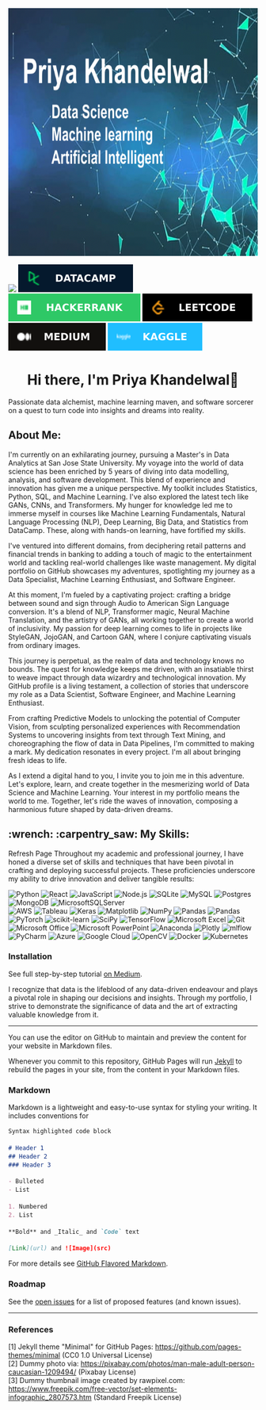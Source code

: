 
<img width="1200" height="500" src="images/bannerpng.png"/>

<a href = "https://www.linkedin.com/in/priya-khandelwal-82441b130/"><img src="https://camo.githubusercontent.com/a80d00f23720d0bc9f55481cfcd77ab79e141606829cf16ec43f8cacc7741e46/68747470733a2f2f696d672e736869656c64732e696f2f62616467652f4c696e6b6564496e2d3030373742353f7374796c653d666f722d7468652d6261646765266c6f676f3d6c696e6b6564696e266c6f676f436f6c6f723d7768697465"/></a>
<a href = "https://app.datacamp.com/portfolio/priyakhandelwal65"><img src="images/datacamp_icon.svg"/></a>
<a href = "https://www.hackerrank.com/priyakhandelwal3/"><img src="images/hackerrank_icon.svg"/></a>
<a href = "https://leetcode.com/priyakhandelwal65/"><img src="images/leetcode_icon.svg"/></a>
<a href = "https://medium.com/@priyakhandelwal"><img src="images/medium_icon.svg"/></a>
<a href = "https://www.kaggle.com/priya65khandelwal"><img src="images/kaggle_icon.svg"/></a>

<h1 align = "center">Hi there, I'm Priya Khandelwal👋</h1>
Passionate data alchemist, machine learning maven, and software sorcerer on a quest to turn code into insights and dreams into reality.
<h2> About Me: </h2>

I'm currently on an exhilarating journey, pursuing a Master's in Data Analytics at San Jose State University. My voyage into the world of data science has been enriched by 5 years of diving into data modelling, analysis, and software development. This blend of experience and innovation has given me a unique perspective.
My toolkit includes Statistics, Python, SQL, and Machine Learning. I've also explored the latest tech like GANs, CNNs, and Transformers. My hunger for knowledge led me to immerse myself in courses like Machine Learning Fundamentals, Natural Language Processing (NLP), Deep Learning, Big Data, and Statistics from DataCamp. These, along with hands-on learning, have fortified my skills.

I've ventured into different domains, from deciphering retail patterns and financial trends in banking to adding a touch of magic to the entertainment world and tackling real-world challenges like waste management. My digital portfolio on GitHub showcases my adventures, spotlighting my journey as a Data Specialist, Machine Learning Enthusiast, and Software Engineer.

At this moment, I'm fueled by a captivating project: crafting a bridge between sound and sign through Audio to American Sign Language conversion. It's a blend of NLP, Transformer magic, Neural Machine Translation, and the artistry of GANs, all working together to create a world of inclusivity. My passion for deep learning comes to life in projects like StyleGAN, JojoGAN, and Cartoon GAN, where I conjure captivating visuals from ordinary images.

This journey is perpetual, as the realm of data and technology knows no bounds. The quest for knowledge keeps me driven, with an insatiable thirst to weave impact through data wizardry and technological innovation. My GitHub profile is a living testament, a collection of stories that underscore my role as a Data Scientist, Software Engineer, and Machine Learning Enthusiast.

From crafting Predictive Models to unlocking the potential of Computer Vision, from sculpting personalized experiences with Recommendation Systems to uncovering insights from text through Text Mining, and choreographing the flow of data in Data Pipelines, I'm committed to making a mark. My dedication resonates in every project. I'm all about bringing fresh ideas to life.

As I extend a digital hand to you, I invite you to join me in this adventure. Let's explore, learn, and create together in the mesmerizing world of Data Science and Machine Learning. Your interest in my portfolio means the world to me. Together, let's ride the waves of innovation, composing a harmonious future shaped by data-driven dreams.

<h2>:wrench: :carpentry_saw: My Skills:</h2>
<i class="fa fa-refresh fa-spin fa-lg"></i> Refresh Page
Throughout my academic and professional journey, I have honed a diverse set of skills and techniques that have been pivotal in crafting and deploying successful projects. These proficiencies underscore my ability to drive innovation and deliver tangible results:


![Python](https://img.shields.io/badge/python-3670A0?style=for-the-badge&logo=python&logoColor=ffdd54) ![React](https://img.shields.io/badge/react-f8f8f8?style=for-the-badge&logo=react&logoColor=61DAFB) 
![JavaScript](https://img.shields.io/badge/javascript-F0DB4F?style=for-the-badge&logo=javascript&logoColor=white)
![Node.js](https://img.shields.io/badge/node.js-339933?style=for-the-badge&logo=node.js&logoColor=white)
![SQLite](https://img.shields.io/badge/sqlite-%2307405e.svg?style=for-the-badge&logo=sqlite&logoColor=white) 
![MySQL](https://img.shields.io/badge/mysql-%2300f.svg?style=for-the-badge&logo=mysql&logoColor=white)
![Postgres](https://img.shields.io/badge/postgres-%23316192.svg?style=for-the-badge&logo=postgresql&logoColor=white)
![MongoDB](https://img.shields.io/badge/MongoDB-%234ea94b.svg?style=for-the-badge&logo=mongodb&logoColor=white) 
![MicrosoftSQLServer](https://img.shields.io/badge/Microsoft%20SQL%20Sever-CC2927?style=for-the-badge&logo=microsoft%20sql%20server&logoColor=white)  
![AWS](https://img.shields.io/badge/AWS-%23FF9900.svg?style=for-the-badge&logo=amazon-aws&logoColor=white) 
![Tableau](https://img.shields.io/badge/Tableau-E97627?style=for-the-badge&logo=Tableau&logoColor=white)
![Keras](https://img.shields.io/badge/Keras-%23D00000.svg?style=for-the-badge&logo=Keras&logoColor=white) 
![Matplotlib](https://img.shields.io/badge/Matplotlib-%23ffffff.svg?style=for-the-badge&logo=Matplotlib&logoColor=black)
![NumPy](https://img.shields.io/badge/numpy-%23013243.svg?style=for-the-badge&logo=numpy&logoColor=white) 
![Pandas](https://img.shields.io/badge/pandas-%23150458.svg?style=for-the-badge&logo=pandas&logoColor=white)
![Pandas](https://img.shields.io/badge/seaborn-7baab7?style=for-the-badge&logo=seaborn&logoColor=white)
![PyTorch](https://img.shields.io/badge/PyTorch-%23EE4C2C.svg?style=for-the-badge&logo=PyTorch&logoColor=white)
![scikit-learn](https://img.shields.io/badge/scikit--learn-%23F7931E.svg?style=for-the-badge&logo=scikit-learn&logoColor=white)
![SciPy](https://img.shields.io/badge/SciPy-%230C55A5.svg?style=for-the-badge&logo=scipy&logoColor=%white) 
![TensorFlow](https://img.shields.io/badge/TensorFlow-%23FF6F00.svg?style=for-the-badge&logo=TensorFlow&logoColor=white) 
![Microsoft Excel](https://img.shields.io/badge/Microsoft_Excel-217346?style=for-the-badge&logo=microsoft-excel&logoColor=white)
![Git](https://img.shields.io/badge/git-%23F05033.svg?style=for-the-badge&logo=git&logoColor=white) 
![Microsoft Office](https://img.shields.io/badge/Microsoft_Office-D83B01?style=for-the-badge&logo=microsoft-office&logoColor=white) 
![Microsoft PowerPoint](https://img.shields.io/badge/Microsoft_PowerPoint-B7472A?style=for-the-badge&logo=microsoft-powerpoint&logoColor=white) 
![Anaconda](https://img.shields.io/badge/Anaconda-%2344A833.svg?style=for-the-badge&logo=anaconda&logoColor=white) 
![Plotly](https://img.shields.io/badge/Plotly-%233F4F75.svg?style=for-the-badge&logo=plotly&logoColor=white) 
![mlflow](https://img.shields.io/badge/mlflow-%23d9ead3.svg?style=for-the-badge&logo=numpy&logoColor=blue) 
![PyCharm](https://img.shields.io/badge/pycharm-143?style=for-the-badge&logo=pycharm&logoColor=black&color=black&labelColor=green) 
![Azure](https://img.shields.io/badge/azure-%230072C6.svg?style=for-the-badge&logo=microsoftazure&logoColor=white) ![Google Cloud](https://img.shields.io/badge/GoogleCloud-%234285F4.svg?style=for-the-badge&logo=google-cloud&logoColor=white) ![OpenCV](https://img.shields.io/badge/opencv-%23white.svg?style=for-the-badge&logo=opencv&logoColor=white) ![Docker](https://img.shields.io/badge/docker-%230db7ed.svg?style=for-the-badge&logo=docker&logoColor=white) ![Kubernetes](https://img.shields.io/badge/kubernetes-%23326ce5.svg?style=for-the-badge&logo=kubernetes&logoColor=white)

### Installation
See full step-by-step tutorial [on Medium](https://medium.com/@evanca/set-up-your-portfolio-website-in-less-than-10-minutes-with-github-pages-d0efa8ff56fd).

I recognize that data is the lifeblood of any data-driven endeavour and plays a pivotal role in shaping our decisions and insights. Through my portfolio, I strive to demonstrate the significance of data and the art of extracting valuable knowledge from it. 
___

You can use the editor on GitHub to maintain and preview the content for your website in Markdown files.

Whenever you commit to this repository, GitHub Pages will run [Jekyll](https://jekyllrb.com/) to rebuild the pages in your site, from the content in your Markdown files.

### Markdown

Markdown is a lightweight and easy-to-use syntax for styling your writing. It includes conventions for

```markdown
Syntax highlighted code block

# Header 1
## Header 2
### Header 3

- Bulleted
- List

1. Numbered
2. List

**Bold** and _Italic_ and `Code` text

[Link](url) and ![Image](src)
```

For more details see [GitHub Flavored Markdown](https://guides.github.com/features/mastering-markdown/).

### Roadmap

See the [open issues](https://github.com/evanca/quick-portfolio/issues) for a list of proposed features (and known issues).
___

### References

[1] Jekyll theme "Minimal" for GitHub Pages: https://github.com/pages-themes/minimal (CC0 1.0 Universal License)
<br>[2] Dummy photo via: https://pixabay.com/photos/man-male-adult-person-caucasian-1209494/ (Pixabay License)
<br>[3] Dummy thumbnail image created by rawpixel.com: https://www.freepik.com/free-vector/set-elements-infographic_2807573.htm (Standard Freepik License)
